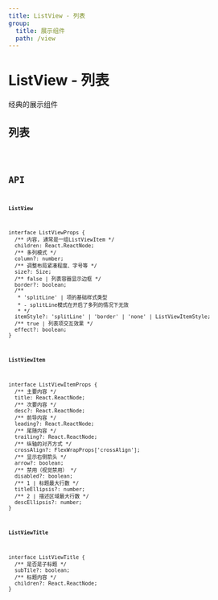 ```yaml
---
title: ListView - 列表
group:
  title: 展示组件
  path: /view
---
```


# ListView - 列表

经典的展示组件

## 列表

<code src="./demo.tsx" />

## API

**`ListView`**

```tsx | pure
interface ListViewProps {
  /** 内容, 通常是一组ListViewItem */
  children: React.ReactNode;
  /** 多列模式 */
  column?: number;
  /** 调整布局紧凑程度、字号等 */
  size?: Size;
  /** false | 列表容器显示边框 */
  border?: boolean;
  /**
   * 'splitLine' | 项的基础样式类型
   * - splitLine模式在开启了多列的情况下无效
   * */
  itemStyle?: 'splitLine' | 'border' | 'none' | ListViewItemStyle;
  /** true | 列表项交互效果 */
  effect?: boolean;
}
```

**`ListViewItem`**

```tsx | pure
interface ListViewItemProps {
  /** 主要内容 */
  title: React.ReactNode;
  /** 次要内容 */
  desc?: React.ReactNode;
  /** 前导内容 */
  leading?: React.ReactNode;
  /** 尾随内容 */
  trailing?: React.ReactNode;
  /** 纵轴的对齐方式 */
  crossAlign?: FlexWrapProps['crossAlign'];
  /** 显示右侧箭头 */
  arrow?: boolean;
  /** 禁用（视觉禁用） */
  disabled?: boolean;
  /** 1 | 标题最大行数 */
  titleEllipsis?: number;
  /** 2 | 描述区域最大行数 */
  descEllipsis?: number;
}
```

**`ListViewTitle`**

```tsx | pure
interface ListViewTitle {
  /** 是否是子标题 */
  subTile?: boolean;
  /** 标题内容 */
  children?: React.ReactNode;
}
```
